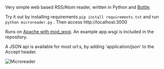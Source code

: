 Very simple web based RSS/Atom reader, written in Python and [Bottle](http://bottlepy.org/). 

Try it out by installing requirements `pip install requirements.txt` and 
run `python microreader.py` . Then access http://localhost:3000

Runs on [Apache with mod_wsgi](http://bottlepy.org/docs/dev/deployment.html#apache-mod-wsgi).
An example app.wsgi is included in the repository.

A JSON api is available for most url:s, by adding 'application/json' 
to the Accept header.

![Microreader](http://morganbengtsson.github.io/images/microreader.png "Microreader")
